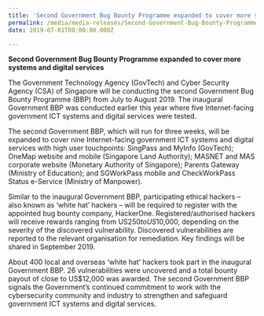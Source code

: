 ```yaml
---
title: 'Second Government Bug Bounty Programme expanded to cover more systems and digital services'
permalink: /media/media-releases/Second-Government-Bug-Bounty-Programme-expanded-to-cover-more-systems-and-digital-services
date: 2019-07-01T00:00:00.000Z

---
```



**Second Government Bug Bounty Programme expanded to cover more systems and digital services**

The Government Technology Agency (GovTech) and Cyber Security Agency (CSA) of Singapore will be conducting the second Government Bug Bounty Programme (BBP) from July to August 2019. The inaugural Government BBP was conducted earlier this year where five Internet-facing government ICT systems and digital services were tested.
 
The second Government BBP, which will run for three weeks, will be expanded to cover nine Internet-facing government ICT systems and digital services with high user touchpoints: SingPass and MyInfo (GovTech); OneMap website and mobile (Singapore Land Authority); MASNET and MAS corporate website (Monetary Authority of Singapore); Parents Gateway (Ministry of Education); and SGWorkPass mobile and CheckWorkPass Status e-Service (Ministry of Manpower).
 
Similar to the inaugural Government BBP, participating ethical hackers – also known as ‘white hat’ hackers – will be required to register with the appointed bug bounty company, HackerOne. Registered/authorised hackers will receive rewards ranging from US$250 to US$10,000, depending on the severity of the discovered vulnerability. Discovered vulnerabilities are reported to the relevant organisation for remediation. Key findings will be shared in September 2019.
 
About 400 local and overseas ‘white hat’ hackers took part in the inaugural Government BBP. 26 vulnerabilities were uncovered and a total bounty payout of close to US$12,000 was awarded. The second Government BBP signals the Government’s continued commitment to work with the cybersecurity community and industry to strengthen and safeguard government ICT systems and digital services.


